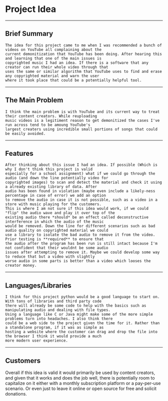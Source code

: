 # Project Idea

---

## Brief Summary

    The idea for this project came to me when I was recommended a bunch of videos on YouTube all complaining about the 
    current demonitization that YouTube has been doing. After hearing this and learning that one of the main issues is
    copyrighted music I had an idea. If there is a software that any creator can run their whole video through that
    uses the same or similar algorithm that YouTube uses to find and erase any copyrighted material and warn the user
    where it took place that could be a potentially helpful tool.

---

## The Main Problem

    I think the main problem is with YouTube and its current way to treat their content creators. While reuploading 
    music videos is a legitiment reason to get demonitized the cases I've run across tend to be amoung YouTube's 
    largest creaters using incredible small portions of songs that could be easily avoided.

---

## Features

    After thinking about this issue I had an idea. If possible (Which is why I don't think this project is valid 
    especially for a school assignment) what if we could go through the audio (and down the line potentially video for
    copyrighted images) to scan and detect the material and check it using a already existing library of data. After 
    audio has been found in violation (maybe even include a likely-ness percentage in case of error) we add an option
    to remove the audio in case it is not possible, such as a video in a store with music playing for the customers. 
    This is where I am not sure if this idea would work, if we could "flip" the audio wave and play it over top of the 
    existing audio there *should* be an effect called deconstructive interference in which the audio of the music 
    would be removed. Down the line for different scenarios such as bad audio quality on copyrighted material we could 
    use a library to isolate the bad audio to remove it from the video. Prior testing is **required** to ensure that
    the audio after the program has been run is still intact because I'm not confident that their wouldnt be some audio
    issues after attempting to remove it. Maybe we could develop some way to reduce that but a video with slightly 
    worse audio in some parts is better than a video which looses the creator money. 

---

## Languages/Libraries

    I think for this project python would be a good language to start on. With tons of libraries and third party code
    there will already be some code to help with the basics such as manipulating audio and dealing with file types. 
    Using a language like C or Java might make some of the more simple problems turn into headaches. I also think there
    could be a web side to the project given the time for it. Rather than a standalone program, if it was as simple as 
    hosting a website where the customer can drag and drop the file into the browser I think it would provide a much 
    more modern user experience.

---

## Customers

   Overall if this idea is valid it would primarily be used by content creators, and given that it works and does the 
   job well, there is potentially room to capitalize on it either with a monthly subscription platform or a pay-per-use 
   scenario. Or even just to leave it online or open source for free and solicit donations.
